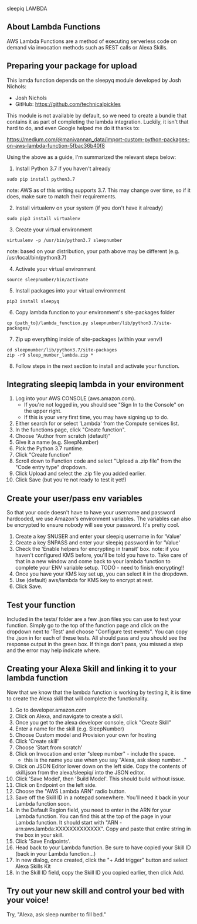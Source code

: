sleepiq LAMBDA

About Lambda Functions
----------------------
AWS Lambda Functions are a method of executing serverless code on demand via invocation methods such as REST calls or Alexa Skills.

Preparing your package for upload
---------------------------------
This lamda function depends on the sleepyq module developed by Josh Nichols:
 - Josh Nichols
 - GitHub: https://github.com/technicalpickles 

This module is not available by default, so we need to create a bundle that
contains it as part of completing the lambda integration. Luckily, it isn't
that hard to do, and even Google helped me do it thanks to:

https://medium.com/@manivannan_data/import-custom-python-packages-on-aws-lambda-function-5fbac36b40f8

Using the above as a guide, I'm summarized the relevant steps below:
1. Install Python 3.7 if you haven't already

`sudo pip install python3.7`

note: AWS as of this writing supports 3.7. This may change over time, so if it
      does, make sure to match their requirements.

2. Install virtualenv on your system (if you don't have it already)

`sudo pip3 install virtualenv`

3. Create your virtual environment

`virtualenv -p /usr/bin/python3.7 sleepnumber`

note: based on your distribution, your path above may be different
      (e.g. /usr/local/bin/python3.7)

4. Activate your virtual environment

`source sleepnumber/bin/activate`

5. Install packages into your virtual environment

`pip3 install sleepyq`

6. Copy lambda function to your environment's site-packages folder

`cp {path_to}/lambda_function.py sleepnumber/lib/python3.7/site-packages/`

7. Zip up everything inside of site-packages (within your venv!)

```
cd sleepnumber/lib/python3.7/site-packages
zip -r9 sleep_number_lambda.zip *
```

8. Follow steps in the next section to install and activate your function.

Integrating sleepiq lambda in your environment
----------------------------------------------
1. Log into your AWS CONSOLE (aws.amazon.com).
   - If you're not logged in, you should see "Sign In to the Console" on the 
     upper right.
   - If this is your very first time, you may have signing up to do.
2. Either search for or select 'Lambda' from the Compute services list.
3. In the functions page, click "Create function".
4. Choose "Author from scratch (default)"
5. Give it a name (e.g. SleepNumber)
6. Pick the Python 3.7 runtime.
7. Click "Create function"
9. Scroll down to Function code and select "Upload a .zip file" from the
   "Code entry type" dropdown.
10. Click Upload and select the .zip file you added earlier.
11. Click Save (but you're not ready to test it yet!)

Create your user/pass env variables
-----------------------------------
So that your code doesn't have to have your username and password hardcoded, we
use Amazon's environment variables. The variables can also be encrypted to
ensure nobody will see your password. It's pretty cool.

1. Create a key SNUSER and enter your sleepiq username in for 'Value'
2. Create a key SNPASS and enter your sleepiq password in for 'Value'
3. Check the 'Enable helpers for encrypting in transit' box.
 note: if you haven't configured KMS before, you'll be told you have to. Take
       care of that in a new window and come back to your lambda function to
       complete your ENV variable setup.
 TODO - need to finish encrypting!!
4. Once you have your KMS key set up, you can select it in the dropdown.
5. Use (default) aws/lambda for KMS key to encrypt at rest.
6. Click Save.

Test your function
------------------
Included in the tests/ folder are a few .json files you can use to test your
function. Simply go to the top of the function page and click on the dropdown
next to 'Test' and choose "Configure test events".  You can copy the .json
in for each of these tests. All should pass and you should see the response
output in the green box. If things don't pass, you missed a step and the
error may help indicate where.


Creating your Alexa Skill and linking it to your lambda function
----------------------------------------------------------------
Now that we know that the lambda function is working by testing it, it is time
to create the Alexa skill that will complete the functionality. 

1. Go to developer.amazon.com
2. Click on Alexa, and navigate to create a skill.
3. Once you get to the alexa developer console, click "Create Skill"
4. Enter a name for the skill (e.g. SleepNumber)
5. Choose Custom model and Provision your own for hosting
6. Click 'Create skill'
7. Choose 'Start from scratch'
8. Click on Invocation and enter "sleep number" - include the space.
     - this is the name you use when you say "Alexa, ask sleep number..."
9. Click on JSON Editor lower down on the left side. Copy the contents of
   skill.json from the alexa/sleepiq/ into the JSON editor.
10. Click 'Save Model', then 'Build Model'. This should build without issue.
11. Click on Endpoint on the left side.
12. Choose the "AWS Lambda ARN" radio button.
13. Save off the Skill ID in a notepad somewhere. You'll need it back in your
    Lambda function soon.
14. In the Default Region field, you need to enter in the ARN for your Lambda
    function. You can find this at the top of the page in your Lambda function.
    It should start with "ARN - arn:aws.lambda:XXXXXXXXXXXXX". Copy and paste
    that entire string in the box in your skill.
15. Click 'Save Endpoints'.
16. Head back to your Lambda function. Be sure to have copied your Skill ID
 (back in your Lambda function...)
17. In new dialog, once created, click the "+ Add trigger" button and select
   Alexa Skills Kit
18. In the Skill ID field, copy the Skill ID you copied earlier, then click
    Add.

Try out your new skill and control your bed with your voice!
------------------------------------------------------------
Try, "Alexa, ask sleep number to fill bed."
